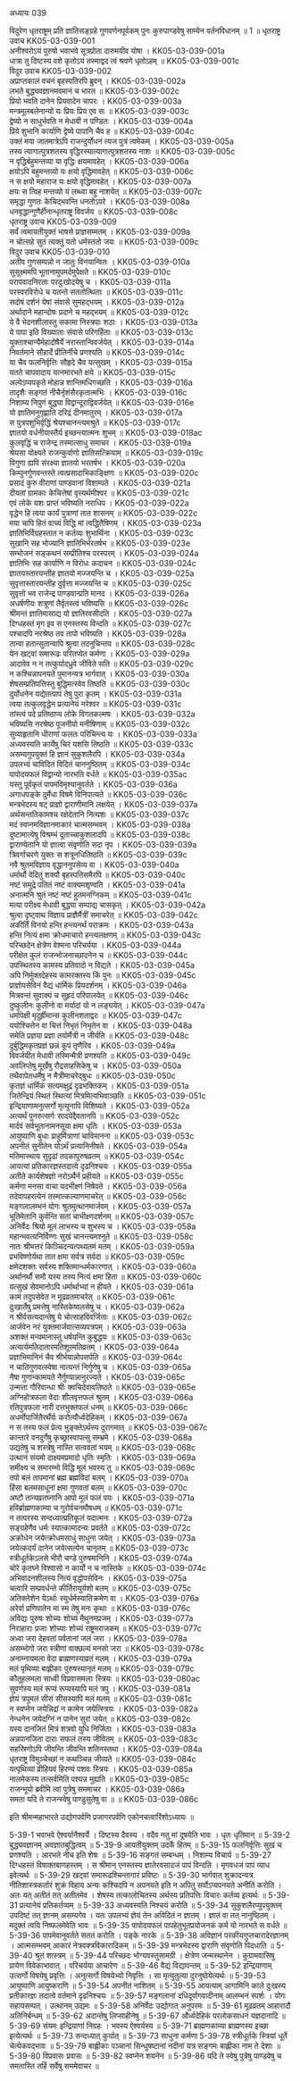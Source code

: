 अध्यायः 039

विदुरेण धृतराष्ट्रम् प्रति ज्ञातिसङ्ग्रहे गुणवर्णनपूर्वकम् पुनः कुरुपाण्डवेषु साम्येन वर्तनविधानम् ॥ 1 ॥
धृतराष्ट्र उवाच 	KK05-03-039-001  
अनीश्वरोऽयं पुरुषो भवाभवे सूत्रप्रोता दारुमयीव योषा ।	KK05-03-039-001a  
धात्रा तु दिष्टस्य वशे कृतोऽयं तस्माद्वद त्वं श्रवणे धृतोऽहम् ॥	KK05-03-039-001c  
विदुर उवाच 	KK05-03-039-002  
अप्राप्तकालं वचनं बृहस्पतिरपि ब्रुवन् ।	KK05-03-039-002a  
लभते बुद्ध्यवज्ञानमवमानं च भारत ॥	KK05-03-039-002c  
प्रियो भवति दानेन प्रियवादेन चापरः ।	KK05-03-039-003a  
मन्त्रमूलबलेनान्यो यः प्रियः प्रिय एव सः ॥	KK05-03-039-003c  
द्वेष्यो न साधुर्भवति न मेधावी न पण्डितः ।	KK05-03-039-004a  
प्रिये शुभानि कार्याणि द्वेष्ये पापानि चैव ह ॥	KK05-03-039-004c  
उक्तं मया जातमात्रेऽपि राजन्दुर्योधनं त्यज पुत्रं त्वमेकम् ।	KK05-03-039-005a  
तस्य त्यागात्पुत्रशतस्य वृद्धिरस्यात्यागात्पुत्रशतस्य नाशः ॥	KK05-03-039-005c  
न वृद्धिर्बहुमन्तव्या या वृद्धिः क्षयमावहेत् ।	KK05-03-039-006a  
क्षयोऽपि बहुमन्तव्यो यः क्षयो वृद्धिमावहेत् ॥	KK05-03-039-006c  
न स क्षयो महाराज यः क्षयो वृद्धिमावहेत् ।	KK05-03-039-007a  
क्षयः स त्विह मन्तव्यो यं लब्ध्वा बहु नाशयेत् ॥	KK05-03-039-007c  
समृद्धा गुणतः केचिद्भवन्ति धनतोऽपरे ।	KK05-03-039-008a  
धनवृद्धान्गुणैर्हीनान्धृतराष्ट्र विवर्जय ॥	KK05-03-039-008c  
धृतराष्ट्र उवाच 	KK05-03-039-009  
सर्वं त्वमायतीयुक्तं भाषसे प्राज्ञसम्मतम् ।	KK05-03-039-009a  
न चोत्सहे सुतं त्यक्तुं यतो धर्मस्ततो जयः ॥	KK05-03-039-009c  
विदुर उवाच 	KK05-03-039-010  
अतीव गुणसम्पन्नो न जातुः विनयान्वितः ।	KK05-03-039-010a  
सुसूक्ष्ममपि भूतानामुपमर्दमुपेक्षते ॥	KK05-03-039-010c  
परापवादनिरताः परदुःखोदयेषु च ।	KK05-03-039-011a  
परस्परविरोधे च यतन्ते सततोत्थिताः ॥	KK05-03-039-011c  
सदोषं दर्शनं येषां संवासे सुमहद्भयम् ।	KK05-03-039-012a  
अर्थादाने महान्दोषः प्रदाने च महद्भयम् ॥	KK05-03-039-012c  
ये वै भेदनशीलास्तु सकामा निस्त्रपाः शठाः ।	KK05-03-039-013a  
ये पापा इति विख्याताः संवासे परिगर्हिताः ॥	KK05-03-039-013c  
युक्ताश्चान्यैर्महादोषैर्ये नरास्तान्विवर्जयेत् ।	KK05-03-039-014a  
निवर्तमाने सौहार्दे प्रीतिर्नीचे प्रणश्यति ॥	KK05-03-039-014c  
या चैव फलनिर्वृत्तिः सौहृदे चैव यत्सुखम् ।	KK05-03-039-015a  
यतते चापवादाय यत्नमारभते क्षये ॥	KK05-03-039-015c  
अल्पेऽप्यपकृते मोहान्न शान्तिमधिगच्छति ।	KK05-03-039-016a  
तादृशैः सङ्गतं नीचैर्नृशंसैरकृतात्मभिः ।	KK05-03-039-016c  
निशाम्य निपुणं बुद्ध्या विद्वान्दूराद्विवर्जयेत् ॥	KK05-03-039-016e  
यो ज्ञातिमनुगृह्णाति दरिद्रं दीनमातुरम् ।	KK05-03-039-017a  
स पुत्रपशुभिर्वृद्धिं श्रेयश्चानन्त्यमश्रुते ॥	KK05-03-039-017c  
ज्ञातयो वर्धनीयास्तैर्य इच्छन्त्यात्मनः शुभम् ॥	KK05-03-039-018ac  
कुलवृद्धिं च राजेन्द्र तस्मात्साधु समाचर ।	KK05-03-039-019a  
श्रेयसा योक्ष्यते राजन्कुर्वाणो ज्ञातिसत्क्रियाम् ॥	KK05-03-039-019c  
विगुणा ह्यपि संरक्ष्या ज्ञातयो भरतर्षभ ।	KK05-03-039-020a  
किम्पुनर्गुणवन्तस्ते त्वत्प्रसादाभिकाङ्क्षिणः ॥	KK05-03-039-020c  
प्रसादं कुरु वीराणां पाण्डवानां विशाम्पते ।	KK05-03-039-021a  
दीयतां ग्रामकाः केचित्तेषां वृत्त्यर्थमीश्वर ॥	KK05-03-039-021c  
एवं लोके यशः प्राप्तं भविष्यति नराधिप ।	KK05-03-039-022a  
वृद्धेन हि त्वया कार्यं पुत्राणां तात शासनम् ॥	KK05-03-039-022c  
मया चापि हितं वाच्यं विद्धि मां त्वद्धितैषिणम् ।	KK05-03-039-023a  
ज्ञातिभिर्विग्रहस्तात न कर्तव्यः शुभार्थिना ।	KK05-03-039-023c  
सुखानि सह भोज्यानि ज्ञातिभिर्भरतर्षभ ॥	KK05-03-039-023e  
सम्भोजनं सङ्कथनं सम्प्रीतिश्च परस्परम् ।	KK05-03-039-024a  
ज्ञातिभिः सह कार्याणि न विरोधः कदाचन ॥	KK05-03-039-024c  
ज्ञातयस्तारयन्तीह ज्ञातयो मज्जयन्ति च ।	KK05-03-039-025a  
सुवृत्तास्तारयन्तीह दुर्वृत्ता मज्जयन्ति च ॥	KK05-03-039-025c  
सुवृत्तो भव राजेन्द्र पाण्डवान्प्रति मानद ।	KK05-03-039-026a  
अधर्षणीयः शत्रूणां तैर्वृतस्त्वं भविष्यसि ॥	KK05-03-039-026c  
श्रीमन्तं ज्ञातिमासाद्य यो ज्ञातिरवसीदति ।	KK05-03-039-027a  
दिग्धहस्तं मृग इव स एनस्तस्य विन्दति ॥	KK05-03-039-027c  
पश्चादपि नरश्रेष्ठ तव तापो भविष्यति ।	KK05-03-039-028a  
तान्वा हतान्सुतान्वापि श्रुत्वा तदनुचिन्तय ॥	KK05-03-039-028c  
येन खट्वां समारूढः परितप्येत कर्मणा ।	KK05-03-039-029a  
आदावेव न न तत्कुर्यादध्रुवे जीविते सति ॥	KK05-03-039-029c  
न कश्चिन्नापनयते पुमानन्यत्र भार्गवात् ।	KK05-03-039-030a  
शेषसम्प्रतिपत्तिस्तु बुद्धिमत्स्वेव तिष्ठति ॥	KK05-03-039-030c  
दुर्योधनेन यद्येतत्पापं तेषु पुरा कृतम् ।	KK05-03-039-031a  
त्वया तत्कुलवृद्धेन प्रत्यानेयं नरेश्वर ॥	KK05-03-039-031c  
तांस्त्वं पदे प्रतिष्ठाप्य लोके विगतकल्मषः ।	KK05-03-039-032a  
भविष्यसि नरश्रेष्ठ पूजनीयो मनीषिणाम् ॥	KK05-03-039-032c  
सुव्याहृतानि धीराणां फलतः परिचिन्त्य यः ।	KK05-03-039-033a  
अध्यवस्यति कार्येषु चिरं यशसि तिष्ठति ॥	KK05-03-039-033c  
असम्यगुपयुक्तं हि ज्ञानं सुकुशलैरपि ।	KK05-03-039-034a  
उपलभ्यं चाविदितं विदितं चाननुष्ठितम् ॥	KK05-03-039-034c  
पापोदयफलं विद्वान्यो नारभति वर्धते ॥	KK05-03-039-035ac  
यस्तु पूर्वकृतं पापमविमृश्यानुवर्तते ।	KK05-03-039-036a  
अगाधपङ्के दुर्मेधा विषमे विनिपात्यते ॥	KK05-03-039-036c  
मन्त्रभेदस्य षट् प्राज्ञो द्वाराणीमानि लक्षयेत् ।	KK05-03-039-037a  
अर्थसन्ततिकामश्च रक्षेदेतानि नित्यशः ॥	KK05-03-039-037c  
मदं स्वप्नमविज्ञानमाकारं चात्मसम्भवम् ।	KK05-03-039-038a  
दुष्टामात्येषु विश्रम्भं दूताच्चाकुशलादपि ॥	KK05-03-039-038c  
द्वाराण्येतानि यो ज्ञात्वा संवृणोति सदा नृप ।	KK05-03-039-039a  
त्रिवर्गाचरणे युक्तः स शत्रूनधितिष्ठति ॥	KK05-03-039-039c  
नवै श्रुतमविज्ञाय वृद्धाननुपसेव्य वा ।	KK05-03-039-040a  
धर्मार्थौ वेदितुं शक्यौ बृहस्पतिसमैरपि ॥	KK05-03-039-040c  
नष्टं समुद्रे पतितं नष्टं वाक्यमशृण्वति ।	KK05-03-039-041a  
अनात्मनि श्रुतं नष्टं नष्टं हुतमनग्निकम् ॥	KK05-03-039-041c  
मत्या परीक्ष्य मेधावी बुद्ध्या सम्पाद्य चासकृत् ।	KK05-03-039-042a  
श्रुत्वा दृष्ट्वाथ विज्ञाय प्राज्ञैर्मैत्रीं समाचरेत् ॥	KK05-03-039-042c  
अकीर्तिं विनयो हन्ति हन्त्यनर्थं पराक्रमः ।	KK05-03-039-043a  
हन्ति नित्यं क्षमा क्रोधमाचारो हन्त्यलक्षणम् ॥	KK05-03-039-043c  
परिच्छदेन क्षेत्रेण वेश्मना परिचर्यया ।	KK05-03-039-044a  
परीक्षेत कुलं राजन्भोजनाच्छादनेन च ॥	KK05-03-039-044c  
उपस्थितस्य कामस्य प्रतिवादो न विद्यते ।	KK05-03-039-045a  
अपि निर्मुक्तदेहस्य कामरक्तस्य किं पुनः ॥	KK05-03-039-045c  
प्राज्ञोपसेविनं वैद्यं धार्मिकं प्रियदर्शनम् ।	KK05-03-039-046a  
मित्रवन्तं सुवाक्यं च सुहृदं परिपालयेत् ॥	KK05-03-039-046c  
दुष्कुलीनः कुलीनो वा मर्यादां यो न लङ्घयेत् ।	KK05-03-039-047a  
धर्मापेक्षी मृदुर्ह्रीमान्स कुलीनशताद्वरः ॥	KK05-03-039-047c  
ययोश्चित्तेन वा चित्तं निभृतं निभृतेन वा ।	KK05-03-039-048a  
समेति प्रज्ञया प्रज्ञा तयोर्मैत्री न जीर्यति ॥	KK05-03-039-048c  
दुर्बुद्धिमकृतप्रज्ञं छन्नं कूपं तृणैरिव ।	KK05-03-039-049a  
विवर्जयीत मेधावी तस्मिन्मैत्री प्रणश्यति ॥	KK05-03-039-049c  
अवलिप्तेषु मूर्खेषु रौद्रसाहसिकेषु च ।	KK05-03-039-050a  
तथैवापेतधर्मेषु न मैत्रीमाचरेद्बुधः ॥	KK05-03-039-050c  
कृतज्ञं धार्मिकं सत्यमक्षुद्रं दृढभक्तिकम् ।	KK05-03-039-051a  
जितेन्द्रियं स्थितं स्थित्यां मित्रमित्यभिवाञ्छति ॥	KK05-03-039-051c  
इन्द्रियाणामनुत्सर्गो मृत्युनापि विशिष्यते ।	KK05-03-039-052a  
अत्यर्थं पुनरुत्सर्गः सादयेद्दैवतानपि ॥	KK05-03-039-052c  
मार्दवं सर्वभूतानामनसूया क्षमा धृतिः ।	KK05-03-039-053a  
आयुष्याणि बुधाः प्राहुर्मित्राणां चाविमानना ॥	KK05-03-039-053c  
अपनीतं सुनीतेन योऽर्थं प्रत्यानिनीषते ।	KK05-03-039-054a  
मतिमास्थाय सुदृढां तदकापुरुषव्रतम् ॥	KK05-03-039-054c  
आयत्यां प्रतिकारज्ञस्तदात्वे दृढनिश्चयः ।	KK05-03-039-055a  
अतीते कार्यशेषज्ञो नरोऽर्थैर्न प्रहीयते ॥	KK05-03-039-055c  
कर्मणा मनसा वाचा यदभीक्ष्णं निषेवते ।	KK05-03-039-056a  
तदेवापहरत्येनं तस्मात्कल्याणमाचरेत् ॥	KK05-03-039-056c  
मङ्गलालम्भनं योगः श्रुतमुत्थानमार्जवम् ।	KK05-03-039-057a  
भूतिमेतानि कुर्वन्ति सतां चाभीक्ष्णदर्शनम् ॥	KK05-03-039-057c  
अनिर्वेदः श्रियो मूलं लाभस्य च शुभस्य च ।	KK05-03-039-058a  
महान्भवत्यनिर्विण्णः सुखं चानन्त्यमश्नुते ॥	KK05-03-039-058c  
नातः श्रीमत्तरं किञ्चिदन्यत्पथ्यतमं मतम् ।	KK05-03-039-059a  
प्रभविष्णोर्यथा तात क्षमा सर्वत्र सर्वदा ॥	KK05-03-039-059c  
क्षमेदशक्तः सर्वस्य शक्तिमान्धर्मकारणात् ।	KK05-03-039-060a  
अर्थानर्थौ समौ यस्य तस्य नित्यं क्षमा हिता ॥	KK05-03-039-060c  
यत्सुखं सेवमानोऽपि धर्मार्थाभ्यां न हीयते ।	KK05-03-039-061a  
कामं तदुपसेवेत न मूढव्रतमाचरेत् ॥	KK05-03-039-061c  
दुःखार्तेषु प्रमत्तेषु नास्तिकेष्वलसेषु च ।	KK05-03-039-062a  
न श्रीर्वसत्यदान्तेषु ये चोत्साहविवर्जिताः ॥	KK05-03-039-062c  
आर्जवेन नरं युक्तमार्जवात्सव्यपत्रपम् ।	KK05-03-039-063a  
अशक्तं मन्यमानास्तु धर्षयन्ति कुबुद्धयः ॥	KK05-03-039-063c  
अत्यार्यमतिदातारमतिशूरमतिव्रतम् ।	KK05-03-039-064a  
प्रज्ञाभिमानिनं चैव श्रीर्भयान्नोपसर्पति ॥	KK05-03-039-064c  
न चातिगुणवत्स्वेषा नात्यन्तं निर्गुणेषु च ।	KK05-03-039-065a  
नैषा गुणान्कामयते नैर्गुण्यान्नानुरज्यते ।	KK05-03-039-065c  
उन्मत्ता गौरिवान्धा श्रीः क्वचिदेवावतिष्ठते ॥	KK05-03-039-065e  
अग्निहोत्रफला वेदाः शीलवृत्तफलं श्रुतम् ।	KK05-03-039-066a  
रतिपुत्रफला नारी दत्तभुक्तफलं धनम् ॥	KK05-03-039-066c  
अधर्मोपार्जितैरर्थैर्यः करोत्यौर्ध्वदेहिकम् ।	KK05-03-039-067a  
न स तस्य फलं प्रेत्य भुङ्क्तेऽर्थस्य दुरागमात् ॥	KK05-03-039-067c  
कान्तारे वनदुर्गेषु कृच्छ्रास्वापत्सु सम्भ्रमे ।	KK05-03-039-068a  
उद्यतेषु च शस्त्रेषु नास्ति सत्ववतां भयम् ॥	KK05-03-039-068c  
उत्थानं संयमो दाक्ष्यमप्रमादो धृतिः स्मृतिः ।	KK05-03-039-069a  
समीक्ष्य च समारम्भो विद्धि मूलं भवस्य तु ॥	KK05-03-039-069c  
तपो बलं तापमानां ब्रह्म ब्रह्मविदां बलम् ।	KK05-03-039-070a  
हिंसा बलमसाधूनां क्षमा गुणवतां बलम् ॥	KK05-03-039-070c  
अष्टौ तान्यव्रतघ्नानि आपो मूलं फलं पयः ।	KK05-03-039-071a  
हविर्ब्राह्मणकाम्या च गुरोर्वचनमौषधम् ॥	KK05-03-039-071c  
न तत्परस्य सन्दध्यात्प्रतिकूलं यदात्मनः ।	KK05-03-039-072a  
सङ्ग्रहेणैव धर्मः स्यात्कामादन्यः प्रवर्तते ॥	KK05-03-039-072c  
अक्रोधेन जयेत्क्रोधमसाधुं साधुना जयेत् ।	KK05-03-039-073a  
जयेत्कदर्यं दानेन जयेत्सत्येन चानृतम् ॥	KK05-03-039-073c  
स्त्रीधूर्तकेऽलसे भीरौ चण्डे पुरुषमानिनि ।	KK05-03-039-074a  
चोरे कृतघ्ने विश्वासो न कार्यो न च नास्तिके ॥	KK05-03-039-074c  
अभिवादनशीलस्य नित्यं वृद्धोपसेविनः ।	KK05-03-039-075a  
चत्वारि सम्प्रवर्धन्ते कीर्तिरायुर्यशो बलम् ॥	KK05-03-039-075c  
अतिक्लेशेन येऽर्थाः स्युर्धर्मस्यातिक्रमेण वा ।	KK05-03-039-076a  
अरेर्वा प्रणिपातेन मा स्म तेषु मनः कृथाः ॥	KK05-03-039-076c  
अविद्यः पुरुषः शोच्यः शोच्यं मैथुनमप्रजम् ।	KK05-03-039-077a  
निराहाराः प्रजाः शोच्याः शोच्यं राष्ट्रमराजकम् ॥	KK05-03-039-077c  
अध्वा जरा देहवतां पर्वतानां जलं जरा ।	KK05-03-039-078a  
असम्भोगो जरा स्त्रीणां वाक्छल्यं मनसो जरा ॥	KK05-03-039-078c  
अनाम्नायमला वेदा ब्राह्मणस्याव्रतं मलम् ।	KK05-03-039-079a  
मलं पृथिव्या बाह्लीकाः पुरुषस्यानृतं मलम् ॥	KK05-03-039-079c  
कौतूहलमला साध्वी विप्रवासमलाः स्त्रियः ॥	KK05-03-039-080ac  
सुवर्णस्य मलं रूप्यं रूप्यस्यापि मलं त्रपु ।	KK05-03-039-081a  
ज्ञेयं त्रपुमलं सीसं सीसस्यापि मलं मलम् ॥	KK05-03-039-081c  
न स्वप्नेन जयेन्निद्रां न कामेन जयेत्स्त्रियः ।	KK05-03-039-082a  
नेन्धनेन जयेदग्निं न पानेन सुरां जयेत् ॥	KK05-03-039-082c  
यस्य दानजितं मित्रं शत्रवो युधि निर्जिताः ।	KK05-03-039-083a  
अन्नपानजिता दाराः सफलं तस्य जीवितम् ॥	KK05-03-039-083c  
सहस्रिणोऽपि जीवन्ति जीवन्ति शतिनस्तथा ।	KK05-03-039-084a  
धृतराष्ट्र विमुञ्चेच्छां न कथञ्चिन्न जीव्यते ॥	KK05-03-039-084c  
यत्पृथिव्यां व्रीहियवं हिरण्यं पशवः स्त्रियः ।	KK05-03-039-085a  
नालमेकस्य तत्सर्वमिति पश्यन्न मुह्यति ॥	KK05-03-039-085c  
राजन्भूयो ब्रवीमि त्वां पुत्रेषु सममाचर ।	KK05-03-039-086a  
समता यदि ते राजन्स्वेषु पाण्डुसुतेषु वा ॥ ॥	KK05-03-039-086c  
 
इति श्रीमन्महाभारते उद्योगपर्वणि प्रजागरपर्वणि एकोनचत्वारिंशोऽध्यायः ॥

5-39-1 भवाभवे ऐश्वर्यानैश्वर्ये । दिष्टस्य दैवस्य । वदैव नतु मां दूषयेति भावः । धृतः धृतिमान् ॥ 5-39-2 बुद्ध्यवज्ञानम् अवज्ञातबुद्धित्वम् ॥ 5-39-9 आयतीयुक्तम् उदर्के हितम् ॥ 5-39-15 फलनिर्वृत्तिः सुखं च प्रणश्यति । आरभते नीच इति शेषः ॥ 5-39-16 सङ्गतं सम्बन्धम् । निशाम्य विचार्य ॥ 5-39-27 दिग्धहस्तं विषाक्तबाणहस्तम् । स श्रीमान् एनस्तस्य ज्ञातेरवसादजं पापं विन्दति । मृगवधजं पापं व्याध इवेत्यर्थः ॥ 5-39-29 खट्वां समारूढश्चिन्तागारं प्रविष्टः ॥ 5-39-30 भार्गवात् शुक्रादन्यत्र नीतिशास्त्रकर्तारं शुक्रं विहाय अन्यः कश्चिदपि न अपनयते इति न अपितु सर्वोऽप्यपनयते अनीतिं करोति । अतः यत् अतीतं तत् अतीतमेव । शेषस्य तत्कालोचितस्य अर्थस्य प्रतिपत्तिः विचारः कर्तव्य इत्यर्थः ॥ 5-39-31 प्रत्यानेयं प्रतिकर्तव्यम् ॥ 5-39-33 अध्यवस्यति निश्चयं करोति ॥ 5-39-34 सुकुशलैरप्युपयुक्तम् उपदिष्टं तत् ज्ञानम् असम्यगेव । यतः उपलभ्यं ज्ञेयं तेन अविदितं न ज्ञातम् । ज्ञातं वा तत् नानुष्ठितम् । मदुक्तं त्वयि निष्फलमेवेति भावः ॥ 5-39-35 पापोदयफलं पापहेतुभूतप्रयोजनकं कर्म यो नारभते स वर्धते ॥ 5-39-36 पापमेवानुवर्तते सततं करोति । पङ्के नारके ॥ 5-39-38 अविज्ञानं परकीयगुप्तचारादेरज्ञानम् । आत्मसम्भवम् आकारं नेत्रवक्त्रविकारादिकम् ॥ 5-39-39 मन्त्रभेदस्य द्वाराणि संवृणोति पिदधाति ॥ 5-39-40 श्रुतं शास्त्रम् ॥ 5-39-44 परिच्छदः भोग्यवस्तुसामग्री । क्षेत्रेण जन्मस्थानेन । कुग्रामवासिषु प्रायेण विवेकाभावात् । परिचर्यया आचारेण ॥ 5-39-46 वैद्यं विद्यावन्तम् ॥ 5-39-52 इन्द्रियाणाम् उत्सर्गो विषयेषु प्रवृत्तिः । अनुत्सर्गो विषयेभ्यो निवृत्तिः । सा मृत्युतुल्या दुरनुष्ठेयेत्यर्थः ॥ 5-39-53 आयुष्याणि आयुष्कराणि ॥ 5-39-54 अपनीतं नाशितम् ॥ 5-39-55 आयत्याम् आगामिनि काले दुःखस्य प्रतीकारज्ञः तदात्वे वर्तमाने दृढनिश्चयः ॥ 5-39-57 मङ्गलानां दधिदूर्वागवादीनाम् आलम्भनं स्पर्शः । योगः सहायसम्पत् । उत्थानम् उद्यमः ॥ 5-39-58 अनिर्वेदः उद्योगात् अनुपरमः ॥ 5-39-61 मूढव्रतम् आहारादौ अतिनिर्बन्धम् ॥ 5-39-62 अदान्तेषु लिप्साहीनेषु ॥ 5-39-67 और्ध्वदेहिकं परलोकसाधनं यज्ञदानादि ॥ 5-39-69 संयमः इन्द्रियाणां निग्रहः । भवस्य ऐश्वर्यस्य ॥ 5-39-71 ब्राह्मणकाम्या ब्राह्मणस्य इच्छा इत्येत्यर्थः ॥ 5-39-73 सन्दध्यात् कुर्यात् ॥ 5-39-73 साधुना कर्मणा 5-39-78 स्त्रीधूर्तके स्त्रियां धूर्ते चेत्येकवद्भावः ॥ 5-39-79 बाह्लीकाः पञ्चानां सिन्धुषष्टानां नदीनां यत्र सङ्गमः बाह्लीका नाम ते देशाः ॥ 5-39-80 विप्रवासः प्रवासः ॥ 5-39-82 स्वप्नेन शयनेन ॥ 5-39-86 यदि ते स्वेषु पुत्रेषु पाण्डवेषु च समतास्ति तर्हि सर्वेषु सममेवाचर ॥
